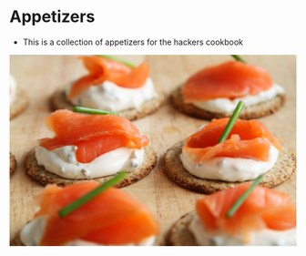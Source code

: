 # Appetizers

- This is a collection of appetizers for the hackers cookbook

![canape](images/appetizer-canape-canapes-cheese-41967.jpg)
